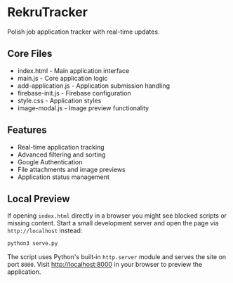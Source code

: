 # RekruTracker

Polish job application tracker with real-time updates.

## Core Files
- index.html - Main application interface
- main.js - Core application logic
- add-application.js - Application submission handling
- firebase-init.js - Firebase configuration
- style.css - Application styles
- image-modal.js - Image preview functionality

## Features
- Real-time application tracking
- Advanced filtering and sorting
- Google Authentication
- File attachments and image previews
- Application status management


## Local Preview

If opening `index.html` directly in a browser you might see blocked scripts or missing content. Start a small development server and open the page via `http://localhost` instead:

```bash
python3 serve.py
```

The script uses Python's built‑in `http.server` module and serves the site on port `8000`. Visit [http://localhost:8000](http://localhost:8000) in your browser to preview the application.
